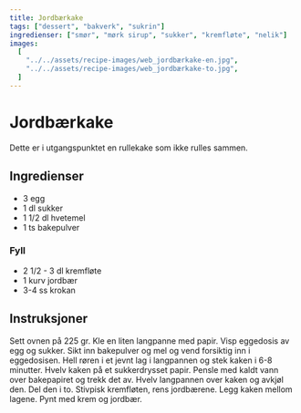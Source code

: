 ```yaml
---
title: Jordbærkake
tags: ["dessert", "bakverk", "sukrin"]
ingredienser: ["smør", "mørk sirup", "sukker", "kremfløte", "nelik"]
images:
  [
    "../../assets/recipe-images/web_jordbærkake-en.jpg",
    "../../assets/recipe-images/web_jordbærkake-to.jpg",
  ]
---
```


# Jordbærkake

Dette er i utgangspunktet en rullekake som ikke rulles sammen.

## Ingredienser

- 3 egg
- 1 dl sukker
- 1 1/2 dl hvetemel
- 1 ts bakepulver

### Fyll

- 2 1/2 - 3 dl kremfløte
- 1 kurv jordbær
- 3-4 ss krokan

## Instruksjoner

Sett ovnen på 225 gr. Kle en liten langpanne med papir. Visp eggedosis av egg og sukker. Sikt inn bakepulver og mel og vend forsiktig inn i eggedosisen. Hell røren i et jevnt lag i langpannen og stek kaken i 6-8 minutter. Hvelv kaken på et sukkerdrysset papir. Pensle med kaldt vann over bakepapiret og trekk det av. Hvelv langpannen over kaken og avkjøl den. Del den i to. Stivpisk kremfløten, rens jordbærene. Legg kaken mellom lagene. Pynt med krem og jordbær.
